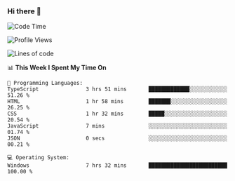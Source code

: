 ### Hi there 👋
<!--START_SECTION:waka-->
![Code Time](http://img.shields.io/badge/Code%20Time-90%20hrs%203%20mins-blue)

![Profile Views](http://img.shields.io/badge/Profile%20Views-0-blue)

![Lines of code](https://img.shields.io/badge/From%20Hello%20World%20I%27ve%20Written-673.0%20thousand%20lines%20of%20code-blue)

📊 **This Week I Spent My Time On** 

```text
💬 Programming Languages: 
TypeScript               3 hrs 51 mins       █████████████░░░░░░░░░░░░   51.26 % 
HTML                     1 hr 58 mins        ███████░░░░░░░░░░░░░░░░░░   26.25 % 
CSS                      1 hr 32 mins        █████░░░░░░░░░░░░░░░░░░░░   20.54 % 
JavaScript               7 mins              ░░░░░░░░░░░░░░░░░░░░░░░░░   01.74 % 
JSON                     0 secs              ░░░░░░░░░░░░░░░░░░░░░░░░░   00.21 % 

💻 Operating System: 
Windows                  7 hrs 32 mins       █████████████████████████   100.00 % 
```


<!--END_SECTION:waka-->
<!--
**AnimeruFR/AnimeruFR** is a ✨ _special_ ✨ repository because its `README.md` (this file) appears on your GitHub profile.

Here are some ideas to get you started:

- 🔭 I’m currently working on ...
- 🌱 I’m currently learning ...
- 👯 I’m looking to collaborate on ...
- 🤔 I’m looking for help with ...
- 💬 Ask me about ...
- 📫 How to reach me: ...
- 😄 Pronouns: ...
- ⚡ Fun fact: ...
-->
